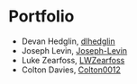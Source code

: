 # Portfolio

- Devan Hedglin, [dlhedglin](https://github.com/dlhedglin)
- Joseph Levin, [Joseph-Levin](https://github.com/Joseph-Levin)
- Luke Zearfoss, [LWZearfoss](https://github.com/lwzearfoss)
- Colton Davies, [Colton0012](https://github.com/Colton0012)

